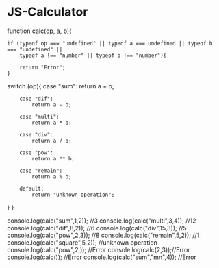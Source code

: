# JS-Calculator
function calc(op, a, b){
    
    if (typeof op === "undefined" || typeof a === undefined || typeof b === "undefined" || 
        typeof a !== "number" || typeof b !== "number"){

        return "Error";
    }

   switch (op){
       case "sum":
           return a + b;

        case "dif":
            return a - b;  

        case "multi":
            return a * b; 
                
        case "div":
            return a / b;

        case "pow":
            return a ** b;   
        
        case "remain":
            return a % b;    

        default:
            return "unknown operation";             
   }
}


console.log(calc("sum",1,2)); //3
console.log(calc("multi",3,4)); //12
console.log(calc("dif",8,2));   //6
console.log(calc("div",15,3));  //5
console.log(calc("pow",2,3));   //8
console.log(calc("remain",5,2)); //1  
console.log(calc("square",5,2)); //unknown operation
console.log(calc("pow",2,)); //Error
console.log(calc(2,3));//Error
console.log(calc()); //Error
console.log(calc("sum","mn",4)); //Error

